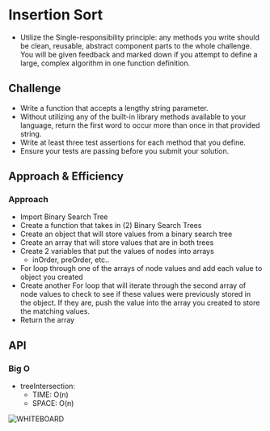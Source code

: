 # Insertion Sort
<!-- Short summary or background information -->
- Utilize the Single-responsibility principle: any methods you write should be clean, reusable, abstract component parts to the whole challenge. You will be given feedback and marked down if you attempt to define a large, complex algorithm in one function definition.

## Challenge
<!-- Description of the challenge -->
- Write a function that accepts a lengthy string parameter.
- Without utilizing any of the built-in library methods available to your language, return the first word to occur more than once in that provided string.
- Write at least three test assertions for each method that you define.
- Ensure your tests are passing before you submit your solution.

## Approach & Efficiency
<!-- What approach did you take? Why? What is the Big O space/time for this approach? -->

### Approach

- Import Binary Search Tree
- Create a function that takes in (2) Binary Search Trees
- Create an object that will store values from a binary search tree
- Create an array that will store values that are in both trees
- Create 2 variables that put the values of nodes into arrays
  - inOrder, preOrder, etc..
- For loop through one of the arrays of node values and add each value to object you created
- Create another For loop that will iterate through the second array of node values to check to see if these values were previously stored in the object. If they are, push the value into the array you created to store the matching values.
- Return the array

## API
<!-- Description of each method publicly available to your Linked List -->

### Big O

- treeIntersection:
  - TIME: O(n)
  - SPACE: O(n)

![WHITEBOARD](./Whiteboard.png)